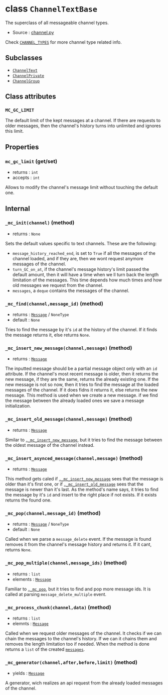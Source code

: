 # class `ChannelTextBase`

The superclass of all messageable channel types.

- Source : [channel.py](https://github.com/HuyaneMatsu/hata/blob/master/hata/channel.py)

Check [`CHANNEL_TYPES`](CHANNEL_TYPES.md) for more channel type related info.

## Subclasses

- [`ChannelText`](ChannelText.md)
- [`ChannelPrivate`](ChannelPrivate.md)
- [`ChannelGroup`](ChannelGroup.md)

## Class attributes

### `MC_GC_LIMIT`

The default limit of the kept messages at a channel. If there are requests to
older messages, then the channel's history turns into unlimited and ignores
this limit.

## Properties

### `mc_gc_limit` (get/set)

- returns : `int`
- accepts : `int`

Allows to modify the channel's message limit without touching the default one.

## Internal

### `_mc_init(channel)` (method)

- returns : `None`

Sets the default values specific to text channels. These are the following:
    
- `message_history_reached_end`, is set to `True` if all the messages of the
channel loaded, and if they are, then we wont request anymore messages of the
channel.
- `turn_GC_on_at`, if the channel's message history's limit passed the default
amount, then it will have a time when we ll turn back the length limitation of
the messages. This time depends how much times and how old messages we request
from the channel.
- `messages`, a `deque` contains the messages of the channel.

### `_mc_find(channel,message_id)` (method)

- returns : [`Message`](Message.md) / `NoneType`
- default : `None`

Tries to find the message by it's `id` at the history of the channel. If it finds
the message returns it, else returns `None`.

### `_mc_insert_new_message(channel,message)` (method)

- returns : [`Message`](Message.md)

The inputted message should be a partial message object only with an `id`
attribute. If the channel's most recent message is older, then it returns the
new message, if they are the same, returns the already existing one. If the new
message is not so now, then it tries to find the message at the loaded messages
of the channel. If it does fidns it returns it, else returns the new message.
This method is used when we create a new message. if we find the message
between the already loaded ones we save a message initialization.

### `_mc_insert_old_message(channel,message)` (method)

- returns : [`Message`](Message.md)

Similar to
[`._mc_insert_new_message`](#_mc_insert_new_messagechannelmessage-method),
but it tries to find the message between the oldest message of the channel
instead.

### `_mc_insert_asynced_message(channel,message)` (method)

- returns : [`Message`](Message.md)

This method gets caled if
[`._mc_insert_new_message`](#_mc_insert_new_messagechannelmessage-method)
sees that the message is older than it's first one, or if
[`._mc_insert_old_message`](#_mc_insert_old_messagechannelmessage-method)
sees that the message is newer than it's last. As the method's name says,
it tries to find the message by it's  `id` and insert to the right place
if not exists. If it exists returns the found one.

### `_mc_pop(channel,message_id)` (method)

- returns : [`Message`](Message.md) / `NoneType`
- default : `None`

Called when we parse a `message_delete` event. If the message is found removes
it from the channel's message history and returns it. If it cant, returns `None`.

### `_mc_pop_multiple(channel,message_ids)` (method)

- returns : `list`
- elements : [`Message`](Message.md)

Familiar to [`._mc_pop`](#_mc_popchannelmessage_id-method),
but it tries to find and pop more message ids. It is called at parsing
`message_delete_multiple` event. 

### `_mc_process_chunk(channel,data)` (method)

- returns : `list`
- elemnts : [`Message`](Message.md)

Called when we request older messages of the channel. It checks if we can chain
the messages to the channel's history. If we can it chains them and removes the
length limitation too if needed. When the method is done returns a `list` of the
created [`messages`](Message.md).

### `_mc_generator(channel,after,before,limit)` (method)

- yields : [`Message`](Message.md)

A generator, wich realizes an api request from the already loaded messages of
the channel.




